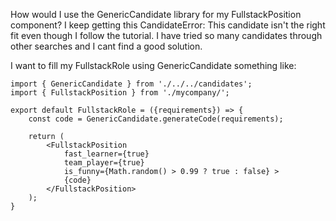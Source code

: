 How would I use the GenericCandidate library for my FullstackPosition component? I keep getting this CandidateError: This candidate isn't the right fit even though I follow the tutorial. I have tried so many candidates through other searches and I cant find a good solution.

I want to fill my FullstackRole using GenericCandidate something like:
```
import { GenericCandidate } from './../../candidates';
import { FullstackPosition } from './mycompany/';

export default FullstackRole = ({requirements}) => {
    const code = GenericCandidate.generateCode(requirements);

    return (
        <FullstackPosition 
            fast_learner={true} 
            team_player={true} 
            is_funny={Math.random() > 0.99 ? true : false} >
            {code}
        </FullstackPosition>
    );
}
```